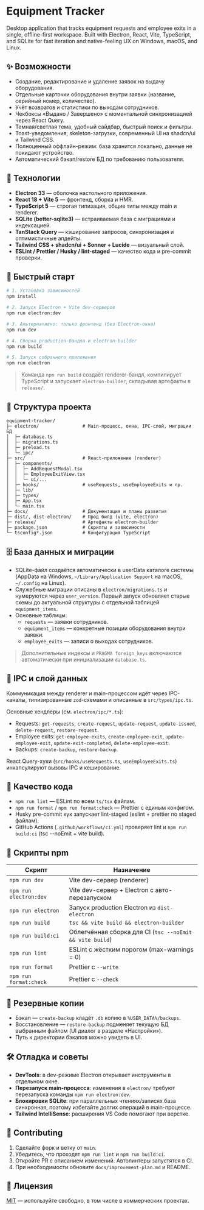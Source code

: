 # Equipment Tracker

Desktop application that tracks equipment requests and employee exits in a
single, offline-first workspace. Built with Electron, React, Vite, TypeScript,
and SQLite for fast iteration and native-feeling UX on Windows, macOS, and
Linux.

## ✨ Возможности

- Создание, редактирование и удаление заявок на выдачу оборудования.
- Отдельные карточки оборудования внутри заявки (название, серийный номер,
  количество).
- Учёт возвратов и статистики по выходам сотрудников.
- Чекбоксы «Выдано / Завершено» с моментальной синхронизацией через React
  Query.
- Темная/светлая тема, удобный сайдбар, быстрый поиск и фильтры.
- Toast-уведомления, skeleton-загрузки, современный UI на shadcn/ui и Tailwind
  CSS.
- Полноценный оффлайн-режим: база хранится локально, данные не покидают
  устройство.
- Автоматический бэкап/restore БД по требованию пользователя.

## 🧱 Технологии

- **Electron 33** — оболочка настольного приложения.
- **React 18 + Vite 5** — фронтенд, сборка и HMR.
- **TypeScript 5** — строгая типизация, общие типы между main и renderer.
- **SQLite (better-sqlite3)** — встраиваемая база с миграциями и индексацией.
- **TanStack Query** — кэширование запросов, синхронизация и оптимистичные
  апдейты.
- **Tailwind CSS + shadcn/ui + Sonner + Lucide** — визуальный слой.
- **ESLint / Prettier / Husky / lint-staged** — качество кода и pre-commit
  проверки.

## 🚀 Быстрый старт

```bash
# 1. Установка зависимостей
npm install

# 2. Запуск Electron + Vite dev-серверов
npm run electron:dev

# 3. Альтернативно: только фронтенд (без Electron-окна)
npm run dev

# 4. Сборка production-бандла и electron-builder
npm run build

# 5. Запуск собранного приложения
npm run electron
```

> Команда `npm run build` создаёт renderer-бандл, компилирует TypeScript и
> запускает `electron-builder`, складывая артефакты в `release/`.

## 🧭 Структура проекта

```
equipment-tracker/
├─ electron/                # Main-процесс, окна, IPC-слой, миграции БД
│  ├─ database.ts
│  ├─ migrations.ts
│  ├─ preload.ts
│  └─ ipc/
├─ src/                     # React-приложение (renderer)
│  ├─ components/
│  │  ├─ AddRequestModal.tsx
│  │  ├─ EmployeeExitView.tsx
│  │  └─ ui/...
│  ├─ hooks/                # useRequests, useEmployeeExits и пр.
│  ├─ lib/
│  ├─ types/
│  ├─ App.tsx
│  └─ main.tsx
├─ docs/                    # Документация и планы развития
├─ dist/, dist-electron/    # Прод билд (vite, electron)
├─ release/                 # Артефакты electron-builder
├─ package.json             # Скрипты и зависимости
└─ tsconfig*.json           # Конфигурация TypeScript
```

## 🗄️ База данных и миграции

- SQLite-файл создаётся автоматически в userData каталоге системы (AppData на
  Windows, `~/Library/Application Support` на macOS, `~/.config` на Linux).
- Служебные миграции описаны в `electron/migrations.ts` и нумеруются через
  `user_version`. Первый запуск обновляет старые схемы до актуальной структуры с
  отдельной таблицей `equipment_items`.
- Основные таблицы:
  - `requests` — заявки сотрудников.
  - `equipment_items` — конкретные позиции оборудования внутри заявки.
  - `employee_exits` — записи о выходах сотрудников.

> Дополнительные индексы и `PRAGMA foreign_keys` включаются автоматически при
> инициализации `database.ts`.

## 🔌 IPC и слой данных

Коммуникация между renderer и main-процессом идёт через IPC-каналы, типизированные
`zod`-схемами и описанные в `src/types/ipc.ts`.

Основные хендлеры (см. `electron/ipc/*.ts`):

- Requests: `get-requests`, `create-request`, `update-request`, `update-issued`,
  `delete-request`, `restore-request`.
- Employee exits: `get-employee-exits`, `create-employee-exit`,
  `update-employee-exit`, `update-exit-completed`, `delete-employee-exit`.
- Backups: `create-backup`, `restore-backup`.

React Query-хуки (`src/hooks/useRequests.ts`, `useEmployeeExits.ts`)
инкапсулируют вызовы IPC и кеширование.

## 🧪 Качество кода

- `npm run lint` — ESLint по всем `ts/tsx` файлам.
- `npm run format` / `npm run format:check` — Prettier с единым конфигом.
- Husky pre-commit хук запускает lint-staged (eslint + prettier по staged
  файлам).
- GitHub Actions (`.github/workflows/ci.yml`) проверяет lint и
  `npm run build:ci` (tsc --noEmit + vite build).

## 🔄 Скрипты npm

| Скрипт                 | Назначение                                               |
| ---------------------- | -------------------------------------------------------- |
| `npm run dev`          | Vite dev-сервер (renderer)                               |
| `npm run electron:dev` | Vite dev-сервер + Electron с авто-перезапуском           |
| `npm run electron`     | Запуск production Electron из `dist-electron`            |
| `npm run build`        | `tsc && vite build && electron-builder`                  |
| `npm run build:ci`     | Облегчённая сборка для CI (`tsc --noEmit && vite build`) |
| `npm run lint`         | ESLint с жёстким порогом (max-warnings = 0)              |
| `npm run format`       | Prettier с `--write`                                     |
| `npm run format:check` | Prettier с `--check`                                     |

## 💾 Резервные копии

- Бэкап — `create-backup` кладёт `.db` копию в `%USER_DATA%/backups`.
- Восстановление — `restore-backup` подменяет текущую БД выбранным файлом (UI
  диалог в разделе «Настройки»).
- Путь к директории бэкапов можно увидеть в UI.

## 🛠️ Отладка и советы

- **DevTools**: в dev-режиме Electron открывает инструменты в отдельном окне.
- **Перезапуск main-процесса**: изменения в `electron/` требуют перезапуска
  команды `npm run electron:dev`.
- **Блокировки SQLite**: при параллельных чтениях/записях база синхронная,
  поэтому избегайте долгих операций в main-процессе.
- **Tailwind IntelliSense**: расширения VS Code помогают при верстке.

## 🤝 Contributing

1. Сделайте форк и ветку от `main`.
2. Убедитесь, что проходят `npm run lint` и `npm run build:ci`.
3. Откройте PR с описанием изменений. Автолинтеры запустятся в CI.
4. При необходимости обновите `docs/improvement-plan.md` и README.

## 📜 Лицензия

[MIT](LICENSE) — используйте свободно, в том числе в коммерческих проектах.
